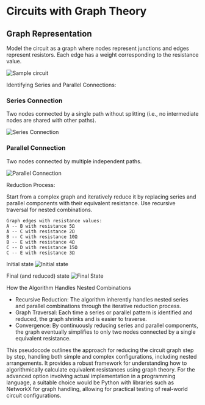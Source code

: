 # Circuits with Graph Theory

## Graph Representation

Model the circuit as a graph where nodes represent junctions and edges represent resistors.
Each edge has a weight corresponding to the resistance value.

![Sample circuit](https://mg-2025p03.github.io/physics/_pics/circuits01.png)

Identifying Series and Parallel Connections:

### Series Connection

Two nodes connected by a single path without splitting (i.e., no intermediate nodes are shared with other paths).

![Series Connection](https://mg-2025p03.github.io/physics/_pics/circuits02.png)

### Parallel Connection

Two nodes connected by multiple independent paths.

![Parallel Connection](https://mg-2025p03.github.io/physics/_pics/circuits03.png)

Reduction Process:

Start from a complex graph and iteratively reduce it by replacing series and parallel components with their equivalent resistance.
Use recursive traversal for nested combinations.

```
Graph edges with resistance values:
A -- B with resistance 5Ω
A -- C with resistance 2Ω
B -- C with resistance 10Ω
B -- E with resistance 4Ω
C -- D with resistance 15Ω
C -- E with resistance 3Ω
```

Initial state
![Initial state](https://mg-2025p03.github.io/physics/_pics/circuits4.S.png)

Final (and reduced) state
![Final State](https://mg-2025p03.github.io/physics/_pics/circuits4.S02.png)

How the Algorithm Handles Nested Combinations

- Recursive Reduction: The algorithm inherently handles nested series and parallel combinations through the iterative reduction process.
- Graph Traversal: Each time a series or parallel pattern is identified and reduced, the graph shrinks and is easier to traverse.
- Convergence: By continuously reducing series and parallel components, the graph eventually simplifies to only two nodes connected by a single equivalent resistance.

This pseudocode outlines the approach for reducing the circuit graph step by step, handling both simple and complex configurations, including nested arrangements. It provides a robust framework for understanding how to algorithmically calculate equivalent resistances using graph theory.
For the advanced option involving actual implementation in a programming language, a suitable choice would be Python with libraries such as NetworkX for graph handling, allowing for practical testing of real-world circuit configurations.